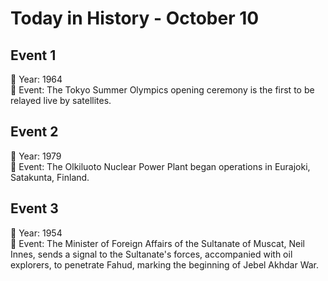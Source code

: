 # Today in History - October 10

## Event 1
📅 Year: 1964  
📝 Event: The Tokyo Summer Olympics opening ceremony is the first to be relayed live by satellites.

## Event 2
📅 Year: 1979  
📝 Event: The Olkiluoto Nuclear Power Plant began operations in Eurajoki, Satakunta, Finland.

## Event 3
📅 Year: 1954  
📝 Event: The Minister of Foreign Affairs of the Sultanate of Muscat, Neil Innes, sends a signal to the Sultanate's forces, accompanied with oil explorers, to penetrate Fahud, marking the beginning of Jebel Akhdar War.

